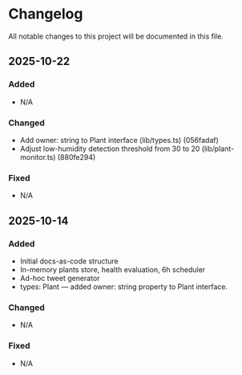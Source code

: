 # Changelog

All notable changes to this project will be documented in this file.


## 2025-10-22
### Added
- N/A

### Changed
- Add owner: string to Plant interface (lib/types.ts) (056fadaf)
- Adjust low-humidity detection threshold from 30 to 20 (lib/plant-monitor.ts) (880fe294)

### Fixed
- N/A

## 2025-10-14
### Added
- Initial docs-as-code structure
- In-memory plants store, health evaluation, 6h scheduler
- Ad-hoc tweet generator
- types: Plant — added owner: string property to Plant interface.

### Changed
- N/A

### Fixed
- N/A
